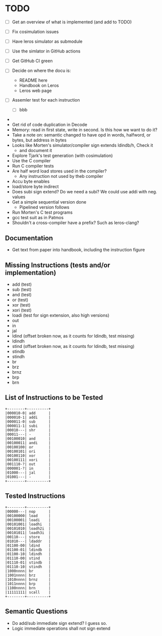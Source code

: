# TODO

 - [ ] Get an overview of what is implemented (and add to TODO)
 - [ ] Fix cosimulation issues 
 - [ ] Have leros simulator as submodule
 - [ ] Use the simlator in GitHub actions
 - [ ] Get GitHub CI green
 - [ ] Decide on where the docu is:
   * README here
   * Handbook on Leros
   * Leros web page


 - [ ] Assemler test for each instruction
   - [ ] bbb
 * 
 * Get rid of code duplication in Decode
 * Memory: read in first state, write in second. Is this how we want to do it?
 * Take a note on: semantic changed to have opd in words, halfword, or bytes, but address in bytes
 * Looks like Morten's simulator/compiler sign extends ldindb/h, Check it
   * and document it
 * Explore Tjark's test generation (with cosimulation)
 * Use the C compiler
 * Run C compiler tests
 * Are half word load stores used in the compiler?
   * Any instruction not used by theb compiler 
 * Accu byte enables
 * load/store byte indirect
 * Does subi sign extend? Do we need a subi? We could use addi with neg. values
 * Get a simple sequential version done
   * Pipelined version follows
 * Run Morten's C test programs
 * gcc test suit as in Patmos
 * Shouldn't a cross-compiler have a prefix? Such as leros-clang?

## Documentation

 * Get text from paper into handbook, including the instruction figure

## Missing Instructions (tests and/or implementation)

* add (test)
* sub (test)
* and (test)
* or (test)
* xor (test)
* xori (test)
* loadi (test for sign extension, also high versions)
* out
* in
* jal
* ldind (offset broken now, as it counts for ldindb, test missing)
* ldindh
* stind (offset broken now, as it counts for ldindb, test missing)
* stindb
* stindh
* br
* brz
* brnz
* brp
* brn

## List of Instructions to be Tested

```aidl
+--------+----------+
|000010-0| add      |
|000010-1| addi     |
|000011-0| sub      |
|000011-1| subi     |
|00010---| shr      |
|00011---| -        |
|00100010| and      |
|00100011| andi     |
|00100100| or       |
|00100101| ori      |
|00100110| xor      |
|00100111| xori     |
|001110-?| out      |
|000001-?| in       |
|01000---| jal      |
|01001---| -        |
+--------+----------+
```

## Tested Instructions

```aidl
+--------+----------+
|00000---| nop      |
|00100000| load     |
|00100001| loadi    |
|00101001| loadhi   |
|00101010| loadh2i  |
|00101011| loadh3i  |
|00110---| store    |
|01010---| ldaddr   |
|01100-00| ldind    |
|01100-01| ldindb   |
|01100-10| ldindh   |
|01110-00| stind    |
|01110-01| stindb   |
|01110-10| stindh   |
|1000nnnn| br       |
|1001nnnn| brz      |
|1010nnnn| brnz     |
|1011nnnn| brp      |
|1100nnnn| brn      |
|11111111| scall    |
+--------+----------+
```
## Semantic Questions

 * Do add/sub immediate sign extend? I guess so.
 * Logic immediate operations shall not sign extend